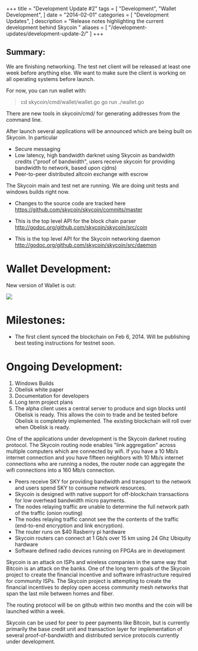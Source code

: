 +++
title = "Development Update #2"
tags = [
    "Development",
    "Wallet Development",
]
date = "2014-02-01"
categories = [
    "Development Updates",
]
description = "Release notes highlighting the current development behind Skycoin  "
aliases = [
	"/development-updates/development-update-2/"
]
+++

## Summary:

 We are finishing networking. The test net client will be released at least one week before anything else. We want to make sure the client is working on all operating systems before launch.

For now, you can run wallet with:
 >cd skycoin/cmd/wallet/wallet.go
 >go run ./wallet.go

There are new tools in skycoin/cmd/ for generating addresses from the command line.

After launch several applications will be announced which are being built on Skycoin. In particular
- Secure messaging
- Low latency, high bandwidth darknet using Skycoin as bandwidth credits ("proof of bandwidth", users receive skycoin for providing bandwidth to network, based upon cjdns)
- Peer-to-peer distributed altcoin exchange with escrow

The Skycoin main and test net are running. We are doing unit tests and windows builds right now.
- Changes to the source code are tracked here
https://github.com/skycoin/skycoin/commits/master

- This is the top level API for the block chain parser
http://godoc.org/github.com/skycoin/skycoin/src/coin

- This is the top level API for the Skycoin networking daemon
http://godoc.org/github.com/skycoin/skycoin/src/daemon

# Wallet Development:
New version of Wallet is out:

![](http://i.imgur.com/fJJDUZc.png)

# Milestones:
- The first client synced the blockchain on Feb 6, 2014. Will be publishing best testing instructions for testnet soon.

# Ongoing Development:
1. Windows Builds
2. Obelisk white paper
3. Documentation for developers
4. Long term project plans
5. The alpha client uses a central server to produce and sign blocks until Obelisk is ready. This allows the coin to trade and be tested before Obelisk is completely implemented. The existing blockchain will roll over when Obelisk is ready.

One of the applications under development is the Skycoin darknet routing protocol. The Skycoin routing node enables "link aggregation" across multiple computers which are connected by wifi. If you have a 10 Mb/s internet connection and you have fifteen neighbors with 10 Mb/s internet connections who are running a nodes, the router node can aggregate the wifi connections into a 160 Mb/s connection.

- Peers receive SKY for providing bandwidth and transport to the network and users spend SKY to consume network resources.
- Skycoin is designed with native support for off-blockchain transactions for low overhead bandwidth micro payments.
- The nodes relaying traffic are unable to determine the full network path of the traffic (onion routing)
- The nodes relaying traffic cannot see the the contents of the traffic (end-to-end encryption and link encryption).
- The router runs on $40 Rasberry pi hardware
- Skycoin routers can connect at 1 Gb/s over 15 km using 24 Ghz Ubiquity hardware
- Software defined radio devices running on FPGAs are in development

Skycoin is an attack on ISPs and wireless companies in the same way that Bitcoin is an attack on the banks. One of the long term goals of the Skycoin project to create the financial incentive and software infrastructure required for community ISPs. The Skycoin project is attempting to create the financial incentives to deploy open access community mesh networks that span the last mile between homes and fiber.

The routing protocol will be on github within two months and the coin will be launched within a week.

Skycoin can be used for peer to peer payments like Bitcoin, but is currently primarily the base credit unit and transaction layer for implementation of several proof-of-bandwidth and distributed service protocols currently under development.

